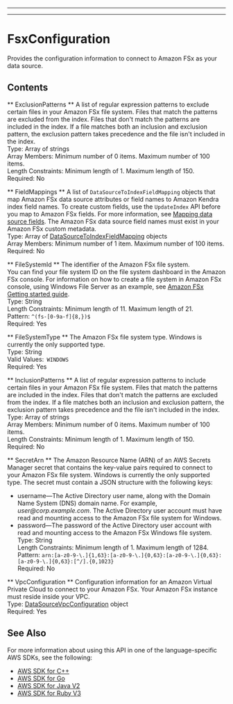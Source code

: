 --------

--------

# FsxConfiguration<a name="API_FsxConfiguration"></a>

Provides the configuration information to connect to Amazon FSx as your data source\.

## Contents<a name="API_FsxConfiguration_Contents"></a>

 ** ExclusionPatterns **   <a name="Kendra-Type-FsxConfiguration-ExclusionPatterns"></a>
A list of regular expression patterns to exclude certain files in your Amazon FSx file system\. Files that match the patterns are excluded from the index\. Files that don't match the patterns are included in the index\. If a file matches both an inclusion and exclusion pattern, the exclusion pattern takes precedence and the file isn't included in the index\.  
Type: Array of strings  
Array Members: Minimum number of 0 items\. Maximum number of 100 items\.  
Length Constraints: Minimum length of 1\. Maximum length of 150\.  
Required: No

 ** FieldMappings **   <a name="Kendra-Type-FsxConfiguration-FieldMappings"></a>
A list of `DataSourceToIndexFieldMapping` objects that map Amazon FSx data source attributes or field names to Amazon Kendra index field names\. To create custom fields, use the `UpdateIndex` API before you map to Amazon FSx fields\. For more information, see [Mapping data source fields](https://docs.aws.amazon.com/kendra/latest/dg/field-mapping.html)\. The Amazon FSx data source field names must exist in your Amazon FSx custom metadata\.  
Type: Array of [DataSourceToIndexFieldMapping](API_DataSourceToIndexFieldMapping.md) objects  
Array Members: Minimum number of 1 item\. Maximum number of 100 items\.  
Required: No

 ** FileSystemId **   <a name="Kendra-Type-FsxConfiguration-FileSystemId"></a>
The identifier of the Amazon FSx file system\.  
You can find your file system ID on the file system dashboard in the Amazon FSx console\. For information on how to create a file system in Amazon FSx console, using Windows File Server as an example, see [Amazon FSx Getting started guide](https://docs.aws.amazon.com/fsx/latest/WindowsGuide/getting-started-step1.html)\.  
Type: String  
Length Constraints: Minimum length of 11\. Maximum length of 21\.  
Pattern: `^(fs-[0-9a-f]{8,})$`   
Required: Yes

 ** FileSystemType **   <a name="Kendra-Type-FsxConfiguration-FileSystemType"></a>
The Amazon FSx file system type\. Windows is currently the only supported type\.  
Type: String  
Valid Values:` WINDOWS`   
Required: Yes

 ** InclusionPatterns **   <a name="Kendra-Type-FsxConfiguration-InclusionPatterns"></a>
A list of regular expression patterns to include certain files in your Amazon FSx file system\. Files that match the patterns are included in the index\. Files that don't match the patterns are excluded from the index\. If a file matches both an inclusion and exclusion pattern, the exclusion pattern takes precedence and the file isn't included in the index\.  
Type: Array of strings  
Array Members: Minimum number of 0 items\. Maximum number of 100 items\.  
Length Constraints: Minimum length of 1\. Maximum length of 150\.  
Required: No

 ** SecretArn **   <a name="Kendra-Type-FsxConfiguration-SecretArn"></a>
The Amazon Resource Name \(ARN\) of an AWS Secrets Manager secret that contains the key\-value pairs required to connect to your Amazon FSx file system\. Windows is currently the only supported type\. The secret must contain a JSON structure with the following keys:  
+ username—The Active Directory user name, along with the Domain Name System \(DNS\) domain name\. For example, *user@corp\.example\.com*\. The Active Directory user account must have read and mounting access to the Amazon FSx file system for Windows\.
+ password—The password of the Active Directory user account with read and mounting access to the Amazon FSx Windows file system\.
Type: String  
Length Constraints: Minimum length of 1\. Maximum length of 1284\.  
Pattern: `arn:[a-z0-9-\.]{1,63}:[a-z0-9-\.]{0,63}:[a-z0-9-\.]{0,63}:[a-z0-9-\.]{0,63}:[^/].{0,1023}`   
Required: No

 ** VpcConfiguration **   <a name="Kendra-Type-FsxConfiguration-VpcConfiguration"></a>
Configuration information for an Amazon Virtual Private Cloud to connect to your Amazon FSx\. Your Amazon FSx instance must reside inside your VPC\.  
Type: [DataSourceVpcConfiguration](API_DataSourceVpcConfiguration.md) object  
Required: Yes

## See Also<a name="API_FsxConfiguration_SeeAlso"></a>

For more information about using this API in one of the language\-specific AWS SDKs, see the following:
+  [AWS SDK for C\+\+](https://docs.aws.amazon.com/goto/SdkForCpp/kendra-2019-02-03/FsxConfiguration) 
+  [AWS SDK for Go](https://docs.aws.amazon.com/goto/SdkForGoV1/kendra-2019-02-03/FsxConfiguration) 
+  [AWS SDK for Java V2](https://docs.aws.amazon.com/goto/SdkForJavaV2/kendra-2019-02-03/FsxConfiguration) 
+  [AWS SDK for Ruby V3](https://docs.aws.amazon.com/goto/SdkForRubyV3/kendra-2019-02-03/FsxConfiguration) 